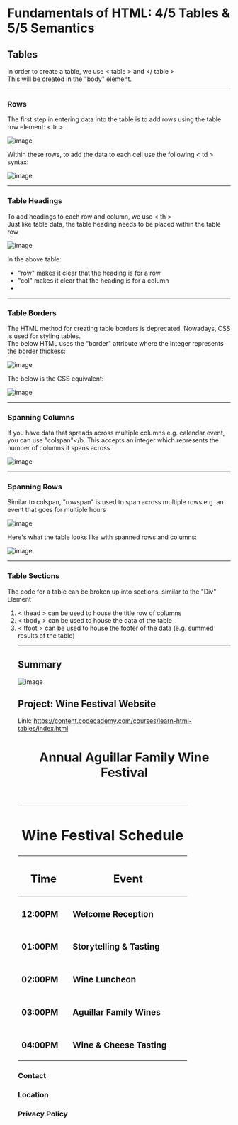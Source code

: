 # Fundamentals of HTML: 4/5 Tables & 5/5 Semantics
## Tables
In order to create a table, we use < table > and </ table ></br>
This will be created in the "body" element.</br>

***

### Rows
The first step in entering data into the table is to add rows using the table row element: < tr >.

![image](https://user-images.githubusercontent.com/110134426/182213189-84c72fa5-ee4c-4a14-8322-200414f3e717.png)

Within these rows, to add the data to each cell use the following < td > syntax:

![image](https://user-images.githubusercontent.com/110134426/182213933-86232e29-a630-42b0-a207-0be0ade0aace.png)

***

### Table Headings
To add headings to each row and column, we use < th > <br>
Just like table data, the table heading needs to be placed within the table row

![image](https://user-images.githubusercontent.com/110134426/182214363-5c938c4b-a6d5-4e80-a7bb-86455a1c31bd.png)

In the above table:</br>
+ "row" makes it clear that the heading is for a row
+ "col" makes it clear that the heading is for a column
+ 
***

### Table Borders
The HTML method for creating table borders is deprecated. Nowadays, CSS is used for styling tables.<br>
The below HTML uses the "border" attribute where the integer represents the border thickess:

![image](https://user-images.githubusercontent.com/110134426/182220096-e9b9d79c-09e2-43a5-aa78-ee0bb776ac43.png)

The below is the CSS equivalent:

![image](https://user-images.githubusercontent.com/110134426/182219995-85e64af7-9dfe-4ce2-8dfc-3001af69e51d.png)

***

### Spanning Columns
If you have data that spreads across multiple columns e.g. calendar event, you can use "colspan"</b.
This accepts an integer which represents the number of columns it spans across

![image](https://user-images.githubusercontent.com/110134426/182221175-8458e822-d3f2-4995-8afc-3dae6a515613.png)

***

### Spanning Rows
Similar to colspan, "rowspan" is used to span across multiple rows e.g. an event that goes for multiple hours

![image](https://user-images.githubusercontent.com/110134426/182222700-d5ed24ea-779e-4507-93b3-c9bef1b41326.png)

Here's what the table looks like with spanned rows and columns:

![image](https://user-images.githubusercontent.com/110134426/182223191-ff2ed639-e29c-4aec-960d-29e6370ef09c.png)

***

### Table Sections
The code for a table can be broken up into sections, similar to the "Div" Element
<ol>
  <li>< thead > can be used to house the title row of columns</li>
  <li>< tbody > can be used to house the data of the table</li>
  <li>< tfoot > can be used to house the footer of the data (e.g. summed results of the table)</li>
  
***
  
## Summary

![image](https://user-images.githubusercontent.com/110134426/182228623-f40bf3ff-5f0c-4842-a8b7-391c2b534424.png)

## Project: Wine Festival Website
  
Link: https://content.codecademy.com/courses/learn-html-tables/index.html

<!DOCTYPE html>
<html>

<head>
  <meta charset="utf-8">
  <title>Aguillar Family Wine Festival</title>
  <link rel="stylesheet" type="text/css" href="reset.css" />
  <link rel="stylesheet" type="text/css" href="style.css" />
  <link href="https://fonts.googleapis.com/css?family=Oswald" rel="stylesheet">
</head>

<body>
  <header>
    <h1>Annual Aguillar Family Wine Festival</h1>
  </header>
  
  <div class="container">
    <table>
      <thead>
        <tr>
          <th scope="col1" colspan="2"><h1>Wine Festival Schedule</h1></th>
        </tr>
        <tr>
           <th scope="col2"><h2>Time</h2></th>
           <th scope="col2"><h2>Event</h2></th>
        </tr>
      </thead>
      <tbody>
        <tr> <!-- Row 1 -->
          <td class="left"><h3>12:00PM</h3></td>
          <td><h3>Welcome Reception</h3></td>
        </tr>
        <tr> <!-- Row 2 -->
          <td class="left"><h3>01:00PM</h3></td>
          <td><h3>Storytelling & Tasting</h3></td>
        </tr>
        <tr> <!-- Row 3 -->
          <td class="left"><h3>02:00PM</h3></td>
          <td><h3>Wine Luncheon</h3></td>
        </tr>
        <tr> <!-- Row 4 -->
          <td class="left"><h3>03:00PM</h3></td>
          <td><h3>Aguillar Family Wines</h3></td>
        </tr>
        <tr> <!-- Row 5 -->
          <td class="left"><h3>04:00PM</h3></td>
          <td><h3>Wine & Cheese Tasting</h3></td>
        </tr>
      </tbody>
    </table>
  </div>
  
  <footer>
    <h3>Contact</h3>
    <h3>Location</h3>
    <h3>Privacy Policy</h3>
  </footer>
</body>

</html>
